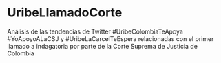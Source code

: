 # UribeLlamadoCorte
Análisis de las tendencias de Twitter #UribeColombiaTeApoya #YoApoyoALaCSJ y #UribeLaCarcelTeEspera relacionadas con el primer llamado a indagatoria por parte de la Corte Suprema de Justicia de Colombia
